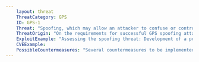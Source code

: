 ```yaml
---
    layout: threat
    ThreatCategory: GPS
    ID: GPS-1
    Threat: "Spoofing, which may allow an attacker to confuse or control the location at which a mobile device calculates its position."
    ThreatOrigin: "On the requirements for successful GPS spoofing attacks [^1]"
    ExploitExample: "Assessing the spoofing threat: Development of a portable GPS civilian spoofer. [^2]"
    CVEExample:
    PossibleCountermeasures: "Several countermeasures to be implemented in GPS receiver software have been presented in GPS Spoofing Countermeasures [^41]"
---
```

